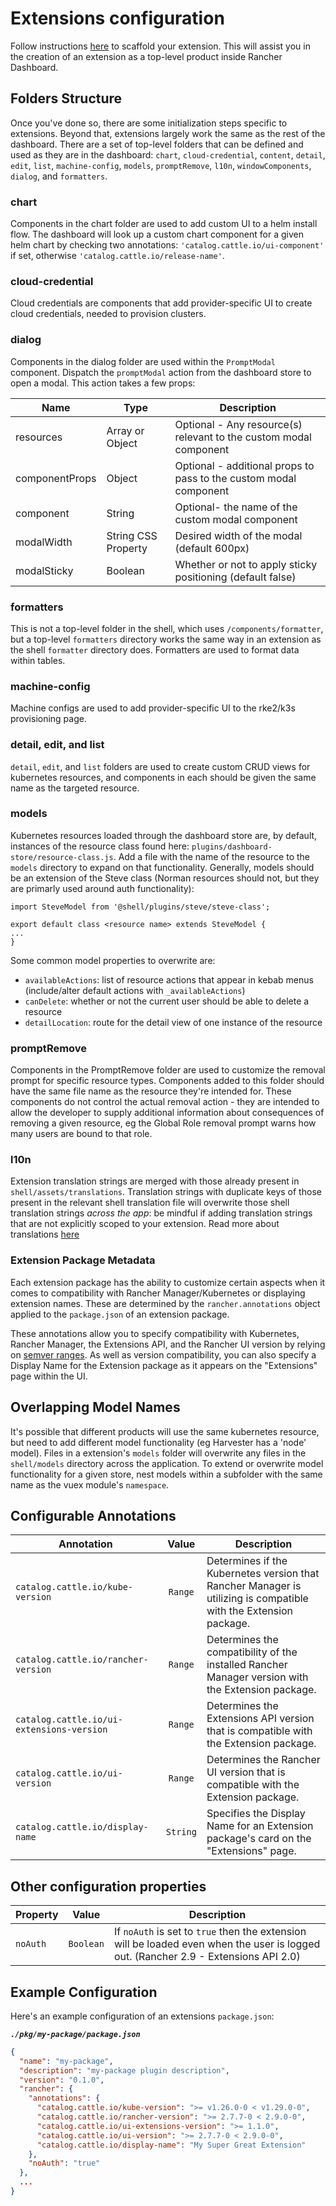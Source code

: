 # Extensions configuration

Follow instructions [here](./extensions-getting-started.md) to scaffold your extension. This will assist you in the creation of an extension as a top-level product inside Rancher Dashboard.

## Folders Structure

Once you've done so, there are some initialization steps specific to extensions. Beyond that, extensions largely work the same as the rest of the dashboard. There are a set of top-level folders that can be defined and used as they are in the dashboard: `chart`, `cloud-credential`, `content`, `detail`, `edit`, `list`, `machine-config`, `models`, `promptRemove`, `l10n`, `windowComponents`, `dialog`, and `formatters`. 


### chart
Components in the chart folder are used to add custom UI to a helm install flow. The dashboard will look up a custom chart component for a given helm chart by checking two annotations: `'catalog.cattle.io/ui-component'` if set, otherwise `'catalog.cattle.io/release-name'`.

### cloud-credential
Cloud credentials are components that add provider-specific UI to create cloud credentials, needed to provision clusters.

### dialog
Components in the dialog folder are used within the `PromptModal` component. Dispatch the `promptModal` action from the dashboard store to open a modal. This action takes a few props:

|Name |Type |Description|
|---|---|---|
|resources| Array or Object| Optional - Any resource(s) relevant to the custom modal component |
|componentProps| Object | Optional - additional props to pass to the custom modal component |
|component| String | Optional- the name of the custom modal component|
|modalWidth| String CSS Property | Desired width of the modal (default 600px)|
|modalSticky| Boolean | Whether or not to apply sticky positioning (default false)| 

### formatters 
This is not a top-level folder in the shell, which uses `/components/formatter`, but a top-level `formatters` directory works the same way in an extension as the shell `formatter` directory does. Formatters are used to format data within tables.

### machine-config
Machine configs are used to add provider-specific UI to the rke2/k3s provisioning page.

### detail, edit, and list
`detail`, `edit`, and `list` folders are used to create custom CRUD views for kubernetes resources, and components in each should be given the same name as the targeted resource.

### models
Kubernetes resources loaded through the dashboard store are, by default, instances of the resource class found here: `plugins/dashboard-store/resource-class.js`. Add a file with the name of the resource to the `models` directory to expand on that functionality. Generally, models should be an extension of the Steve class (Norman resources should not, but they are primarly used around auth functionality):
```
import SteveModel from '@shell/plugins/steve/steve-class';

export default class <resource name> extends SteveModel {
...
}
```
Some common model properties to overwrite are:
* `availableActions`: list of resource actions that appear in kebab menus (include/alter default actions with `_availableActions`)
* `canDelete`: whether or not the current user should be able to delete a resource
* `detailLocation`: route for the detail view of one instance of the resource

### promptRemove
Components in the PromptRemove folder are used to customize the removal prompt for specific resource types. Components added to this folder should have the same file name as the resource they're intended for. These components do not control the actual removal action - they are intended to allow the developer to supply additional information about consequences of removing a given resource, eg the Global Role removal prompt warns how many users are bound to that role. 

### l10n
Extension translation strings are merged with those already present in `shell/assets/translations`. Translation strings with duplicate keys of those present in the relevant shell translation file will overwrite those shell translation strings _across the app_: be mindful if adding translation strings that are not explicitly scoped to your extension. Read more about translations [here](../extensions/advanced/localization.md)

### Extension Package Metadata

Each extension package has the ability to customize certain aspects when it comes to compatibility with Rancher Manager/Kubernetes or displaying extension names. These are determined by the `rancher.annotations` object applied to the `package.json` of an extension package.

These annotations allow you to specify compatibility with Kubernetes, Rancher Manager, the Extensions API, and the Rancher UI version by relying on [semver ranges](https://www.npmjs.com/package/semver/v/6.3.0#ranges). As well as version compatibility, you can also specify a Display Name for the Extension package as it appears on the "Extensions" page within the UI.


## Overlapping Model Names
It's possible that different products will use the same kubernetes resource, but need to add different model functionality (eg Harvester has a 'node' model). Files in a extension's `models` folder will overwrite any files in the `shell/models` directory across the application. To extend or overwrite model functionality for a given store, nest models within a subfolder with the same name as the vuex module's `namespace`.

## Configurable Annotations

| Annotation | Value | Description |
| ------ | :------: | --------------|
| `catalog.cattle.io/kube-version` | `Range` | Determines if the Kubernetes version that Rancher Manager is utilizing is compatible with the Extension package. |
| `catalog.cattle.io/rancher-version` | `Range` | Determines the compatibility of the installed Rancher Manager version with the Extension package. |
| `catalog.cattle.io/ui-extensions-version` | `Range` | Determines the Extensions API version that is compatible with the Extension package. |
| `catalog.cattle.io/ui-version` | `Range` | Determines the Rancher UI version that is compatible with the Extension package. |
| `catalog.cattle.io/display-name` | `String` | Specifies the Display Name for an Extension package's card on the "Extensions" page. |

## Other configuration properties
| Property | Value | Description |
| ------ | :------: | --------------|
| `noAuth` | `Boolean` | If `noAuth` is set to `true` then the extension will be loaded even when the user is logged out. (Rancher 2.9 - Extensions API 2.0) |

## Example Configuration

Here's an example configuration of an extensions `package.json`:

___`./pkg/my-package/package.json`___
```json
{
  "name": "my-package",
  "description": "my-package plugin description",
  "version": "0.1.0",
  "rancher": {
    "annotations": {
      "catalog.cattle.io/kube-version": ">= v1.26.0-0 < v1.29.0-0",
      "catalog.cattle.io/rancher-version": ">= 2.7.7-0 < 2.9.0-0",
      "catalog.cattle.io/ui-extensions-version": ">= 1.1.0",
      "catalog.cattle.io/ui-version": ">= 2.7.7-0 < 2.9.0-0",
      "catalog.cattle.io/display-name": "My Super Great Extension"
    },
    "noAuth": "true"
  },
  ...
}
```

